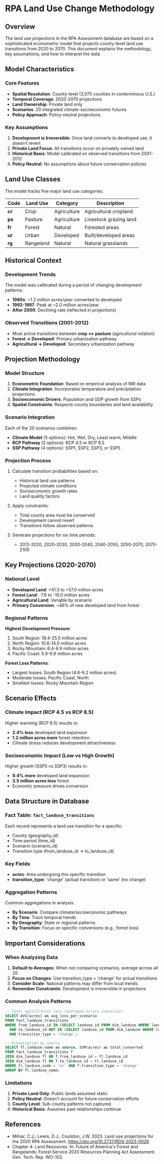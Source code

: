 # RPA Land Use Change Methodology

## Overview

The land use projections in the RPA Assessment database are based on a sophisticated econometric model that projects county-level land use transitions from 2020 to 2070. This document explains the methodology, key assumptions, and how to interpret the data.

## Model Characteristics

### Core Features
- **Spatial Resolution**: County-level (3,075 counties in conterminous U.S.)
- **Temporal Coverage**: 2020-2070 projections
- **Land Ownership**: Private land only
- **Scenarios**: 20 integrated climate-socioeconomic futures
- **Policy Approach**: Policy-neutral projections

### Key Assumptions
1. **Development is Irreversible**: Once land converts to developed use, it doesn't revert
2. **Private Land Focus**: All transitions occur on privately owned land
3. **Historical Basis**: Model calibrated on observed transitions from 2001-2012
4. **Policy Neutral**: No assumptions about future conservation policies

## Land Use Classes

The model tracks five major land use categories:

| Code | Land Use | Category | Description |
|------|----------|----------|-------------|
| **cr** | Crop | Agriculture | Agricultural cropland |
| **ps** | Pasture | Agriculture | Livestock grazing land |
| **fr** | Forest | Natural | Forested areas |
| **ur** | Urban | Developed | Built/developed areas |
| **rg** | Rangeland | Natural | Natural grasslands |

## Historical Context

### Development Trends
The model was calibrated during a period of changing development patterns:
- **1980s**: ~1.2 million acres/year converted to developed
- **1992-1997**: Peak at ~2.0 million acres/year
- **After 2000**: Declining rate (reflected in projections)

### Observed Transitions (2001-2012)
- Most active transitions between **crop ↔ pasture** (agricultural rotation)
- **Forest → Developed**: Primary urbanization pathway
- **Agricultural → Developed**: Secondary urbanization pathway

## Projection Methodology

### Model Structure
1. **Econometric Foundation**: Based on empirical analysis of NRI data
2. **Climate Integration**: Incorporates temperature and precipitation projections
3. **Socioeconomic Drivers**: Population and GDP growth from SSPs
4. **Spatial Constraints**: Respects county boundaries and land availability

### Scenario Integration
Each of the 20 scenarios combines:
- **Climate Model** (5 options): Hot, Wet, Dry, Least warm, Middle
- **RCP Pathway** (2 options): RCP 4.5 or RCP 8.5
- **SSP Pathway** (4 options): SSP1, SSP2, SSP3, or SSP5

### Projection Process
1. Calculate transition probabilities based on:
   - Historical land use patterns
   - Projected climate conditions
   - Socioeconomic growth rates
   - Land quality factors

2. Apply constraints:
   - Total county area must be conserved
   - Development cannot revert
   - Transitions follow observed patterns

3. Generate projections for six time periods:
   - 2012-2020, 2020-2030, 2030-2040, 2040-2050, 2050-2070, 2070-2100

## Key Projections (2020-2070)

### National Level
- **Developed Land**: +41.3 to +57.0 million acres
- **Forest Land**: -7.6 to -15.0 million acres
- **Agricultural Land**: Variable by scenario
- **Primary Conversion**: ~46% of new developed land from forest

### Regional Patterns
**Highest Development Pressure**:
1. South Region: 18.4-25.0 million acres
2. North Region: 10.6-14.0 million acres
3. Rocky Mountain: 6.4-8.9 million acres
4. Pacific Coast: 5.9-9.9 million acres

**Forest Loss Patterns**:
- Largest losses: South Region (4.6-9.2 million acres)
- Moderate losses: Pacific Coast, North
- Smallest losses: Rocky Mountain Region

## Scenario Effects

### Climate Impact (RCP 4.5 vs RCP 8.5)
Higher warming (RCP 8.5) results in:
- **2.4% less** developed land expansion
- **1.2 million acres more** forest retention
- Climate stress reduces development attractiveness

### Socioeconomic Impact (Low vs High Growth)
Higher growth (SSP5 vs SSP3) results in:
- **9.4% more** developed land expansion
- **3.5 million acres less** forest
- Economic pressure drives conversion

## Data Structure in Database

### Fact Table: `fact_landuse_transitions`
Each record represents a land use transition for a specific:
- County (geography_id)
- Time period (time_id)
- Scenario (scenario_id)
- Transition type (from_landuse_id → to_landuse_id)

### Key Fields
- **acres**: Area undergoing this specific transition
- **transition_type**: 'change' (actual transition) or 'same' (no change)

### Aggregation Patterns
Common aggregations in analysis:
- **By Scenario**: Compare climate/socioeconomic pathways
- **By Time**: Track temporal trends
- **By Geography**: State or regional patterns
- **By Transition**: Focus on specific conversions (e.g., forest loss)

## Important Considerations

### When Analyzing Data

1. **Default to Averages**: When not comparing scenarios, average across all 20
2. **Focus on Changes**: Use transition_type = 'change' for actual transitions
3. **Consider Scale**: National patterns may differ from local trends
4. **Remember Constraints**: Development is irreversible in projections

### Common Analysis Patterns

```sql
-- Total agricultural loss (averaged across scenarios)
SELECT AVG(acres) as avg_loss_per_scenario
FROM fact_landuse_transitions
WHERE from_landuse_id IN (SELECT landuse_id FROM dim_landuse WHERE landuse_category = 'Agriculture')
  AND to_landuse_id NOT IN (SELECT landuse_id FROM dim_landuse WHERE landuse_category = 'Agriculture')
  AND transition_type = 'change';

-- Urbanization by source
SELECT fl.landuse_name as source, SUM(acres) as total_converted
FROM fact_landuse_transitions f
JOIN dim_landuse fl ON f.from_landuse_id = fl.landuse_id
JOIN dim_landuse tl ON f.to_landuse_id = tl.landuse_id
WHERE tl.landuse_code = 'ur' AND f.transition_type = 'change'
GROUP BY fl.landuse_name;
```

### Limitations

1. **Private Land Only**: Public lands assumed static
2. **Policy Neutral**: Doesn't account for future conservation efforts
3. **County Level**: Sub-county patterns not captured
4. **Historical Basis**: Assumes past relationships continue

## References

- Mihiar, C.J.; Lewis, D.J.; Coulston, J.W. 2023. Land use projections for the 2020 RPA Assessment. https://doi.org/10.2737/RDS-2023-0026
- Chapter 4: Land Resources. In: Future of America's Forest and Rangelands: Forest Service 2020 Resources Planning Act Assessment. Gen. Tech. Rep. WO-102.